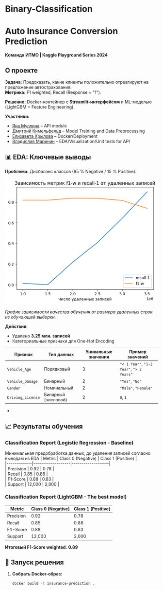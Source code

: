 # Binary-Classification

# Auto Insurance Conversion Prediction  
**Команда ИТМО | Kaggle Playground Series 2024**  

## О проекте  
**Задача:** Предсказать, какие клиенты положительно отреагируют на предложение автострахования.  
**Метрика:**  F1 weighted, Recall (Response = "1").  

**Решение:** Docker-контейнер с **Streamlit-интерфейсом** и ML-моделью (LightGBM + Feature Engineering).  

**Участники:**  
- [Яна Муллина](https://github.com/yanamull) – API module
- [Дмитрий Кимельфельд](https://github.com/ku9efeld) – Model Training  and Data Preprocessing  
- [Елизавета Крылова](https://github.com/ElizavetaWow) – Docker/Deployment  
- [Владислав Маринин](https://github.com/Vladislav-maker) – EDA/Visualization/Unit tests for API

## 📊 EDA: Ключевые выводы  
**Проблема:** Дисбаланс классов (85 % Negative / 15 % Positive).  

![Lines](./images/Graph_1.png)  

*График зависимости качества обучения от размера удаленных строк из обучающей выборки.*  

**Действия:**  
- Удалено **3.25 млн. записей**
- Категориальные признаки для One-Hot Encoding

| Признак               | Тип данных          | Уникальные значения               | Пример значений                  |
|-----------------------|---------------------|-----------------------------------|----------------------------------|
| `Vehicle_Age`         | Порядковый          | 3                                 | `"< 1 Year"`, `"1-2 Year"`, `"> 2 Years"` |
| `Vehicle_Damage`      | Бинарный           | 2                                 | `"Yes"`, `"No"`                  |
| `Gender`              | Номинальный        | 2                                 | `"Male"`, `"Female"`             |
| `Driving_License`     | Бинарный (числовой) | 2                                 | `0`, `1`                        |    
- 

## 📈 Результаты обучения

### Classification Report (Logistic Regression - Baseline) 
Минимальная предобработка данных, до удаления записей согласно выводам из EDA
| Metric      | Class 0 (Negative) | Class 1 (Positive) |  
|-------------|-------------------|-------------------|  
| Precision   | 0.92              | 0.78              |  
| Recall      | 0.85              | 0.88              |  
| F1-Score    | 0.88              | 0.83              |  
| Support     | 12,000            | 2,000             |  

### Classification Report (LightGBM - The best model)  

| Metric      | Class 0 (Negative) | Class 1 (Positive) |  
|-------------|-------------------|-------------------|  
| Precision   | 0.92              | 0.78              |  
| Recall      | 0.85              | 0.88              |  
| F1-Score    | 0.88              | 0.83              |  
| Support     | 12,000            | 2,000             |  

**Итоговый F1-Score weighted:** **0.89** 

## 🚀 Запуск решения  
1. **Собрать Docker-образ:**  
   ```bash  
   docker build -t insurance-prediction .  
